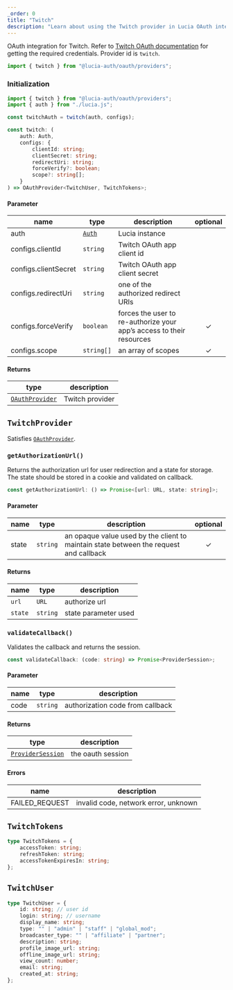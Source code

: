 ```yaml
---
_order: 0
title: "Twitch"
description: "Learn about using the Twitch provider in Lucia OAuth integration"
---
```


OAuth integration for Twitch. Refer to [Twitch OAuth documentation](https://dev.twitch.tv/docs/authentication) for getting the required credentials. Provider id is `twitch`.

```ts
import { twitch } from "@lucia-auth/oauth/providers";
```

### Initialization

```ts
import { twitch } from "@lucia-auth/oauth/providers";
import { auth } from "./lucia.js";

const twitchAuth = twitch(auth, configs);
```

```ts
const twitch: (
	auth: Auth,
	configs: {
		clientId: string;
		clientSecret: string;
		redirectUri: string;
		forceVerify?: boolean;
		scope?: string[];
	}
) => OAuthProvider<TwitchUser, TwitchTokens>;
```

#### Parameter

| name                 | type                                 | description                                                          | optional |
| -------------------- | ------------------------------------ | -------------------------------------------------------------------- | :------: |
| auth                 | [`Auth`](/reference/lucia-auth/auth) | Lucia instance                                                       |          |
| configs.clientId     | `string`                             | Twitch OAuth app client id                                           |          |
| configs.clientSecret | `string`                             | Twitch OAuth app client secret                                       |          |
| configs.redirectUri  | `string`                             | one of the authorized redirect URIs                                  |          |
| configs.forceVerify  | `boolean`                            | forces the user to re-authorize your app’s access to their resources |    ✓     |
| configs.scope        | `string[]`                           | an array of scopes                                                   |    ✓     |

#### Returns

| type                                              | description     |
| ------------------------------------------------- | --------------- |
| [`OAuthProvider`](/reference/oauth/oauthprovider) | Twitch provider |

## `TwitchProvider`

Satisfies [`OAuthProvider`](/reference/oauth/oauthprovider).

### `getAuthorizationUrl()`

Returns the authorization url for user redirection and a state for storage. The state should be stored in a cookie and validated on callback.

```ts
const getAuthorizationUrl: () => Promise<[url: URL, state: string]>;
```

#### Parameter

| name  | type     | description                                                                           | optional |
| ----- | -------- | ------------------------------------------------------------------------------------- | :------: |
| state | `string` | an opaque value used by the client to maintain state between the request and callback |    ✓     |

#### Returns

| name    | type     | description          |
| ------- | -------- | -------------------- |
| `url`   | `URL`    | authorize url        |
| `state` | `string` | state parameter used |

### `validateCallback()`

Validates the callback and returns the session.

```ts
const validateCallback: (code: string) => Promise<ProviderSession>;
```

#### Parameter

| name | type     | description                      |
| ---- | -------- | -------------------------------- |
| code | `string` | authorization code from callback |

#### Returns

| type                                                  | description       |
| ----------------------------------------------------- | ----------------- |
| [`ProviderSession`](/reference/oauth/providersession) | the oauth session |

#### Errors

| name           | description                          |
| -------------- | ------------------------------------ |
| FAILED_REQUEST | invalid code, network error, unknown |


## `TwitchTokens`

```ts
type TwitchTokens = {
	accessToken: string;
	refreshToken: string;
	accessTokenExpiresIn: string;
};
```

## `TwitchUser`

```ts
type TwitchUser = {
	id: string; // user id
	login: string; // username
	display_name: string;
	type: "" | "admin" | "staff" | "global_mod";
	broadcaster_type: "" | "affiliate" | "partner";
	description: string;
	profile_image_url: string;
	offline_image_url: string;
	view_count: number;
	email: string;
	created_at: string;
};
```
